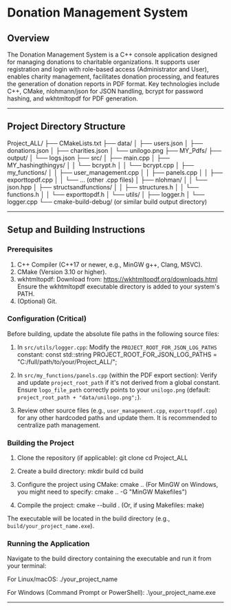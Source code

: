 # Donation Management System

## Overview

The Donation Management System is a C++ console application designed for managing donations to charitable organizations. It supports user registration and login with role-based access (Administrator and User), enables charity management, facilitates donation processing, and features the generation of donation reports in PDF format. Key technologies include C++, CMake, nlohmann/json for JSON handling, bcrypt for password hashing, and wkhtmltopdf for PDF generation.

---

## Project Directory Structure

Project_ALL/
├── CMakeLists.txt
├── data/
│   ├── users.json
│   ├── donations.json
│   ├── charities.json
│   └── unilogo.png
├── MY_Pdfs/
├── output/
│   └── logs.json
├── src/
│   ├── main.cpp
│   ├── MY_hashingthingys/
│   │   └── bcrypt.h
│   │   └── bcrypt.cpp
│   ├── my_functions/
│   │   ├── user_management.cpp
│   │   ├── panels.cpp
│   │   ├── exporttopdf.cpp
│   │   └── ... (other .cpp files)
│   ├── nlohman/
│   │   └── json.hpp
│   ├── structsandfunctions/
│   │   ├── structures.h
│   │   └── functions.h
│   │   └── exporttopdf.h
│   └── utils/
│       ├── logger.h
│       └── logger.cpp
└── cmake-build-debug/ (or similar build output directory)

---

## Setup and Building Instructions

### Prerequisites

1. C++ Compiler (C++17 or newer, e.g., MinGW g++, Clang, MSVC).
2. CMake (Version 3.10 or higher).
3. wkhtmltopdf:
   Download from: https://wkhtmltopdf.org/downloads.html
   Ensure the wkhtmltopdf executable directory is added to your system's PATH.
4. (Optional) Git.

### Configuration (Critical)

Before building, update the absolute file paths in the following source files:

1. In `src/utils/logger.cpp`:
   Modify the `PROJECT_ROOT_FOR_JSON_LOG_PATHS` constant:
   const std::string PROJECT_ROOT_FOR_JSON_LOG_PATHS = "C:/full/path/to/your/Project_ALL/";

2. In `src/my_functions/panels.cpp` (within the PDF export section):
   Verify and update `project_root_path` if it's not derived from a global constant.
   Ensure `logo_file_path` correctly points to your `unilogo.png` (default: `project_root_path + "data/unilogo.png";`).

3. Review other source files (e.g., `user_management.cpp`, `exporttopdf.cpp`) for any other hardcoded paths and update them. It is recommended to centralize path management.

### Building the Project

1. Clone the repository (if applicable):
   git clone <repository-url>
   cd Project_ALL

2. Create a build directory:
   mkdir build
   cd build

3. Configure the project using CMake:
   cmake ..
   (For MinGW on Windows, you might need to specify: cmake .. -G "MinGW Makefiles")

4. Compile the project:
   cmake --build .
   (Or, if using Makefiles: make)

The executable will be located in the build directory (e.g., `build/your_project_name.exe`).

### Running the Application

Navigate to the build directory containing the executable and run it from your terminal:

For Linux/macOS:
./your_project_name

For Windows (Command Prompt or PowerShell):
.\your_project_name.exe

---